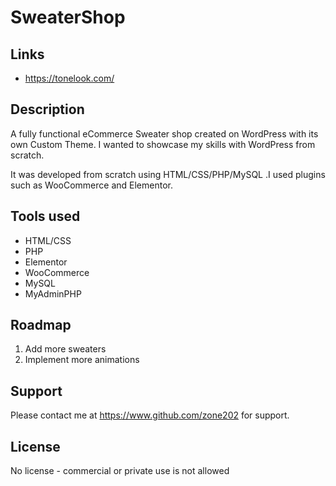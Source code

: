 # SweaterShop

## Links

- https://tonelook.com/

## Description

<p>A fully functional eCommerce Sweater shop created on WordPress with its own Custom Theme. I wanted to showcase my skills with WordPress from scratch. </p>
<p>It was developed from scratch using HTML/CSS/PHP/MySQL .I used plugins such as WooCommerce and Elementor. </p>

## Tools used

<ul>
  <li>HTML/CSS</li>
  <li>PHP</li>
  <li>Elementor</li>
  <li>WooCommerce</li>
  <li>MySQL</li>
  <li>MyAdminPHP</li>
</ul>

## Roadmap

<ol>
  <li>Add more sweaters</li>
  <li>Implement more animations </li>
</ol>

## Support

Please contact me at https://www.github.com/zone202 for support.

## License

No license - commercial or private use is not allowed
